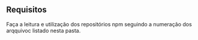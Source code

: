 ## Requisitos

Faça a leitura e utilização dos repositórios npm seguindo a numeração dos arqquivoc listado nesta pasta.